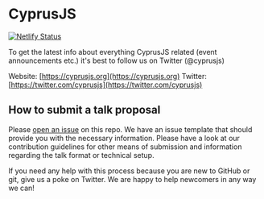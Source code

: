 # CyprusJS

[![Netlify Status](https://api.netlify.com/api/v1/badges/1f771ca7-c3ab-4697-b508-63c2d4d8a4cf/deploy-status)](https://app.netlify.com/sites/cyprusjs/deploys)

To get the latest info about everything CyprusJS related (event announcements etc.) it's best to follow us on Twitter (@cyprusjs)

Website: [https://cyprusjs.org](https://cyprusjs.org)
Twitter: [https://twitter.com/cyprusjs](https://twitter.com/cyprusjs)

## How to submit a talk proposal

Please [open an issue](https://github.com/cyprusjs/cyprusjs/issues/new/choose) on this repo. We have an issue template that should provide you with the necessary information. Please have a look at our contribution guidelines for other means of submission and information regarding the talk format or technical setup.

If you need any help with this process because you are new to GitHub or git, give us a poke on Twitter. We are happy to help newcomers in any way we can!
